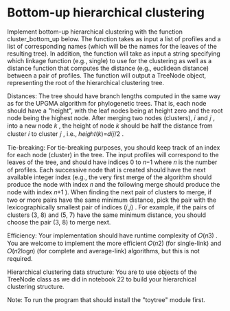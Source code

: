 # Bottom-up hierarchical clustering

Implement bottom-up hierarchical clustering with the function cluster_bottom_up below. The function takes as input a list of profiles and a list of corresponding names (which will be the names for the leaves of the resulting tree). In addition, the function will take as input a string specifying which linkage function (e.g., single) to use for the clustering as well as a distance function that computes the distance (e.g., euclidean distance) between a pair of profiles. The function will output a TreeNode object, representing the root of the hierarchical clustering tree.

Distances: The tree should have branch lengths computed in the same way as for the UPGMA algorithm for phylogenetic trees. That is, each node should have a "height", with the leaf nodes being at height zero and the root node being the highest node. After merging two nodes (clusters),  𝑖  and  𝑗 , into a new node  𝑘 , the height of node  𝑘  should be half the distance from cluster  𝑖  to cluster  𝑗 , i.e.,  ℎ𝑒𝑖𝑔ℎ𝑡(𝑘)=𝑑𝑖𝑗/2 .

Tie-breaking: For tie-breaking purposes, you should keep track of an index for each node (cluster) in the tree. The input profiles will correspond to the leaves of the tree, and should have indices 0 to  𝑛−1  where  𝑛  is the number of profiles. Each successive node that is created should have the next available integer index (e.g., the very first merge of the algorithm should produce the node with index  𝑛  and the following merge should produce the node with index  𝑛+1 ). When finding the next pair of clusters to merge, if two or more pairs have the same minimum distance, pick the pair with the lexicographically smallest pair of indices  (𝑖,𝑗) . For example, if the pairs of clusters (3, 8) and (5, 7) have the same minimum distance, you should choose the pair (3, 8) to merge next.

Efficiency: Your implementation should have runtime complexity of  𝑂(𝑛3) . You are welcome to implement the more efficient  𝑂(𝑛2)  (for single-link) and  𝑂(𝑛2log𝑛)  (for complete and average-link) algorithms, but this is not required.

Hierarchical clustering data structure: You are to use objects of the TreeNode class as we did in notebook 22 to build your hierarchical clustering structure.

Note: To run the program that should install the "toytree" module first.